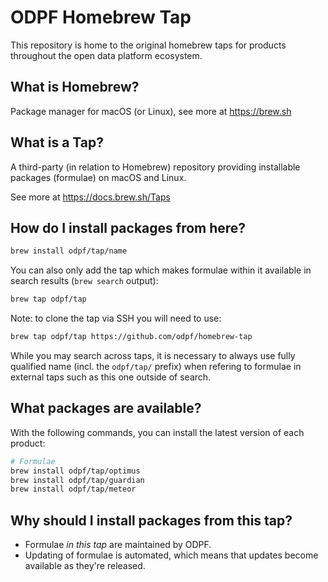 # ODPF Homebrew Tap

This repository is home to the original homebrew taps for products throughout the open data platform ecosystem.

## What is Homebrew?

Package manager for macOS (or Linux), see more at https://brew.sh

## What is a Tap?

A third-party (in relation to Homebrew) repository providing installable
packages (formulae) on macOS and Linux.

See more at https://docs.brew.sh/Taps

## How do I install packages from here?

```sh
brew install odpf/tap/name
```

You can also only add the tap which makes formulae within it
available in search results (`brew search` output):

```sh
brew tap odpf/tap
```

Note: to clone the tap via SSH you will need to use:

```sh
brew tap odpf/tap https://github.com/odpf/homebrew-tap
```

While you may search across taps, it is necessary to always use
fully qualified name (incl. the `odpf/tap/` prefix)
when refering to formulae in external taps such as this one
outside of search.

## What packages are available?

With the following commands, you can install the latest version of each product:
```sh
# Formulae
brew install odpf/tap/optimus
brew install odpf/tap/guardian
brew install odpf/tap/meteor
```

## Why should I install packages from this tap?

- Formulae _in this tap_ are maintained by ODPF.
- Updating of formulae is automated, which means that updates become available as they're released.
